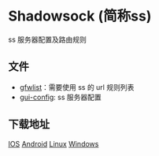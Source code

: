 # Shadowsock (简称ss) 
ss 服务器配置及路由规则

## 文件
- [gfwlist](./gfwlist.txt)：需要使用 ss 的 url 规则列表
- [gui-config](./gui-config.json): ss 服务器配置

## 下载地址
[IOS](https://github.com/shadowsocks/shadowsocks-iOS/releases)
[Android](https://github.com/shadowsocks/shadowsocks-android/releases)
[Linux](https://github.com/shadowsocks/shadowsocks-qt5/releases)
[Windows](https://github.com/shadowsocks/shadowsocks-windows/releases)
